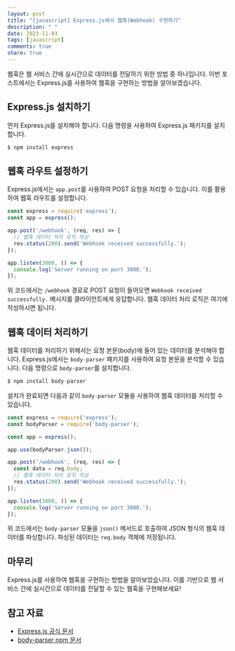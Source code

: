 ```yaml
---
layout: post
title: "[javascript] Express.js에서 웹훅(Webhook) 구현하기"
description: " "
date: 2023-11-03
tags: [javascript]
comments: true
share: true
---
```


웹훅은 웹 서비스 간에 실시간으로 데이터를 전달하기 위한 방법 중 하나입니다. 이번 포스트에서는 Express.js를 사용하여 웹훅을 구현하는 방법을 알아보겠습니다.

## Express.js 설치하기

먼저 Express.js를 설치해야 합니다. 다음 명령을 사용하여 Express.js 패키지를 설치합니다.

```javascript
$ npm install express
```

## 웹훅 라우트 설정하기

Express.js에서는 `app.post`를 사용하여 POST 요청을 처리할 수 있습니다. 이를 활용하여 웹훅 라우트를 설정합니다.

```javascript
const express = require('express');
const app = express();

app.post('/webhook', (req, res) => {
  // 웹훅 데이터 처리 로직 작성
  res.status(200).send('Webhook received successfully.');
});

app.listen(3000, () => {
  console.log('Server running on port 3000.');
});
```

위 코드에서는 `/webhook` 경로로 POST 요청이 들어오면 `Webhook received successfully.` 메시지를 클라이언트에게 응답합니다. 웹훅 데이터 처리 로직은 여기에 작성하시면 됩니다.

## 웹훅 데이터 처리하기

웹훅 데이터를 처리하기 위해서는 요청 본문(body)에 들어 있는 데이터를 분석해야 합니다. Express.js에서는 `body-parser` 패키지를 사용하여 요청 본문을 분석할 수 있습니다. 다음 명령으로 `body-parser`를 설치합니다.

```javascript
$ npm install body-parser
```

설치가 완료되면 다음과 같이 `body-parser` 모듈을 사용하여 웹훅 데이터를 처리할 수 있습니다.

```javascript
const express = require('express');
const bodyParser = require('body-parser');

const app = express();

app.use(bodyParser.json());

app.post('/webhook', (req, res) => {
  const data = req.body;
  // 웹훅 데이터 처리 로직 작성
  res.status(200).send('Webhook received successfully.');
});

app.listen(3000, () => {
  console.log('Server running on port 3000.');
});
```

위 코드에서는 `body-parser` 모듈을 `json()` 메서드로 호출하여 JSON 형식의 웹훅 데이터를 파싱합니다. 파싱된 데이터는 `req.body` 객체에 저장됩니다.

## 마무리

Express.js를 사용하여 웹훅을 구현하는 방법을 알아보았습니다. 이를 기반으로 웹 서비스 간에 실시간으로 데이터를 전달할 수 있는 웹훅을 구현해보세요!

## 참고 자료
- [Express.js 공식 문서](https://expressjs.com/)
- [body-parser npm 문서](https://www.npmjs.com/package/body-parser)